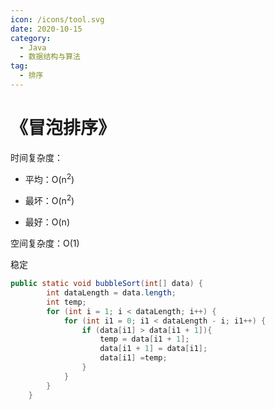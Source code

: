 ```yaml
---
icon: /icons/tool.svg
date: 2020-10-15
category:
  - Java
  - 数据结构与算法
tag:
  - 排序
---
```


# 《冒泡排序》

时间复杂度：

+ 平均：O(n<sup>2</sup>)

+ 最坏：O(n<sup>2</sup>)

+ 最好：O(n)

空间复杂度：O(1)

稳定

```java
public static void bubbleSort(int[] data) {
        int dataLength = data.length;
        int temp;
        for (int i = 1; i < dataLength; i++) {
            for (int i1 = 0; i1 < dataLength - i; i1++) {
                if (data[i1] > data[i1 + 1]){
                    temp = data[i1 + 1];
                    data[i1 + 1] = data[i1];
                    data[i1] =temp;
                }
            }
        }
    }
```